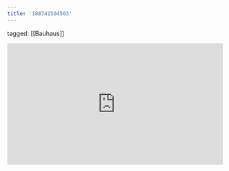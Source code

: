 ```yaml
---
title: '188741504503'
---
```

tagged: [[Bauhaus]]
<iframe allow="accelerometer; autoplay; clipboard-write; encrypted-media; gyroscope; picture-in-picture" allowfullscreen="" frameborder="0" height="281" id="youtube_iframe" src="https://www.youtube.com/embed/N8n6k8QcU3k?feature=oembed&amp;enablejsapi=1&amp;origin=https://safe.txmblr.com&amp;wmode=opaque" width="500"></iframe>